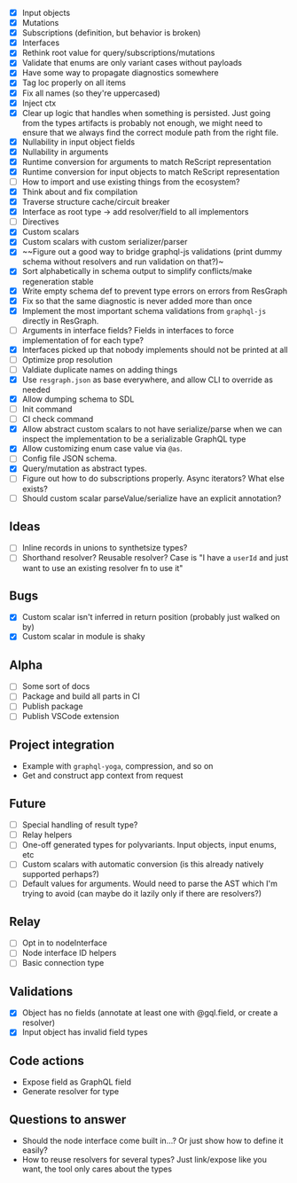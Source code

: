 - [x] Input objects
- [x] Mutations
- [x] Subscriptions (definition, but behavior is broken)
- [x] Interfaces
- [x] Rethink root value for query/subscriptions/mutations
- [x] Validate that enums are only variant cases without payloads
- [x] Have some way to propagate diagnostics somewhere
- [x] Tag loc properly on all items
- [x] Fix all names (so they're uppercased)
- [x] Inject ctx
- [x] Clear up logic that handles when something is persisted. Just going from the types artifacts is probably not enough, we might need to ensure that we always find the correct module path from the right file.
- [x] Nullability in input object fields
- [x] Nullability in arguments
- [x] Runtime conversion for arguments to match ReScript representation
- [x] Runtime conversion for input objects to match ReScript representation
- [ ] How to import and use existing things from the ecosystem?
- [x] Think about and fix compilation
- [x] Traverse structure cache/circuit breaker
- [x] Interface as root type -> add resolver/field to all implementors
- [ ] Directives
- [x] Custom scalars
- [x] Custom scalars with custom serializer/parser
- [x] ~~Figure out a good way to bridge graphql-js validations (print dummy schema without resolvers and run validation on that?)~
- [x] Sort alphabetically in schema output to simplify conflicts/make regeneration stable
- [x] Write empty schema def to prevent type errors on errors from ResGraph
- [x] Fix so that the same diagnostic is never added more than once
- [x] Implement the most important schema validations from `graphql-js` directly in ResGraph.
- [ ] Arguments in interface fields? Fields in interfaces to force implementation of for each type?
- [x] Interfaces picked up that nobody implements should not be printed at all
- [ ] Optimize prop resolution
- [ ] Valdiate duplicate names on adding things
- [x] Use `resgraph.json` as base everywhere, and allow CLI to override as needed
- [x] Allow dumping schema to SDL
- [ ] Init command
- [ ] CI check command
- [x] Allow abstract custom scalars to not have serialize/parse when we can inspect the implementation to be a serializable GraphQL type
- [x] Allow customizing enum case value via `@as`.
- [ ] Config file JSON schema.
- [x] Query/mutation as abstract types.
- [ ] Figure out how to do subscriptions properly. Async iterators? What else exists?
- [ ] Should custom scalar parseValue/serialize have an explicit annotation?

## Ideas

- [ ] Inline records in unions to synthetsize types?
- [ ] Shorthand resolver? Reusable resolver? Case is "I have a `userId` and just want to use an existing resolver fn to use it"

## Bugs

- [x] Custom scalar isn't inferred in return position (probably just walked on by)
- [x] Custom scalar in module is shaky

## Alpha

- [ ] Some sort of docs
- [ ] Package and build all parts in CI
- [ ] Publish package
- [ ] Publish VSCode extension

## Project integration

- Example with `graphql-yoga`, compression, and so on
- Get and construct app context from request

## Future

- [ ] Special handling of result type?
- [ ] Relay helpers
- [ ] One-off generated types for polyvariants. Input objects, input enums, etc
- [ ] Custom scalars with automatic conversion (is this already natively supported perhaps?)
- [ ] Default values for arguments. Would need to parse the AST which I'm trying to avoid (can maybe do it lazily only if there are resolvers?)

## Relay

- [ ] Opt in to nodeInterface
- [ ] Node interface ID helpers
- [ ] Basic connection type

## Validations

- [x] Object has no fields (annotate at least one with @gql.field, or create a resolver)
- [x] Input object has invalid field types

## Code actions

- Expose field as GraphQL field
- Generate resolver for type

## Questions to answer

- Should the node interface come built in...? Or just show how to define it easily?
- How to reuse resolvers for several types? Just link/expose like you want, the tool only cares about the types
